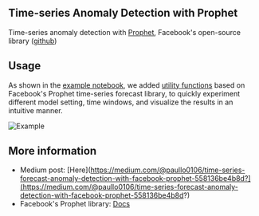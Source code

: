 ## Time-series Anomaly Detection with Prophet

Time-series anomaly detection with [Prophet](https://facebook.github.io/prophet/), Facebook's open-source library ([github](https://github.com/facebook/prophet))

## Usage

As shown in the [example notebook](https://github.com/paullo0106/prophet_anomaly_detection/blob/master/example.ipynb), we added [utility functions](https://github.com/paullo0106/prophet_anomaly_detection/blob/master/utils.py) based on Facebook's Prophet time-series forecast library,
to quickly experiment different model setting, time windows, and visualize the results in an intuitive manner.

![](https://github.com/paullo0106/prophet_anomaly_detection/img/anomaly.png "Example")


## More information

* Medium post: [Here](https://medium.com/@paullo0106/time-series-forecast-anomaly-detection-with-facebook-prophet-558136be4b8d?](https://medium.com/@paullo0106/time-series-forecast-anomaly-detection-with-facebook-prophet-558136be4b8d?)
* Facebook's Prophet library: [Docs](https://facebook.github.io/prophet/docs/quick_start.html)